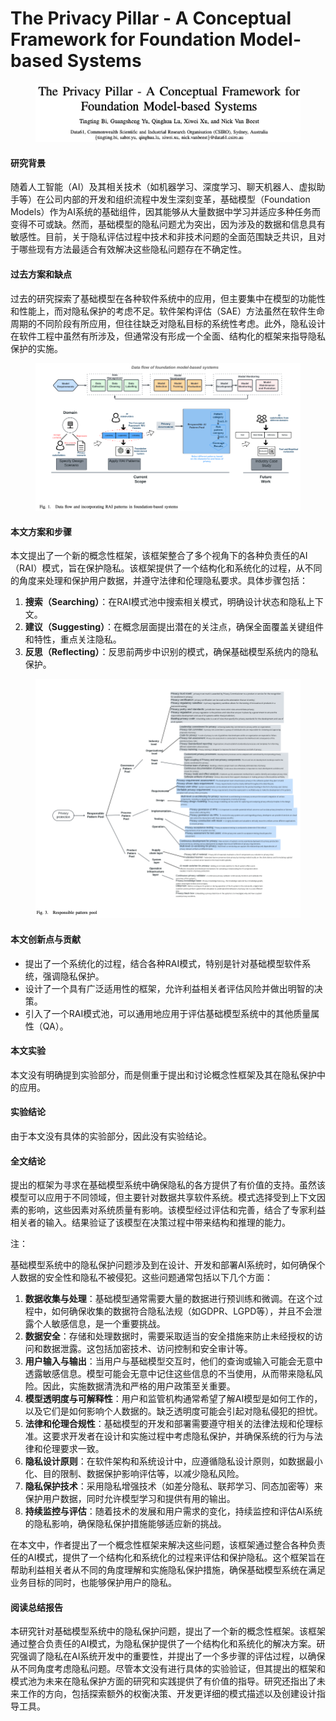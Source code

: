 # The Privacy Pillar - A Conceptual Framework for Foundation Model-based Systems

<figure><img src="../.gitbook/assets/image (85).png" alt=""><figcaption></figcaption></figure>

#### 研究背景

随着人工智能（AI）及其相关技术（如机器学习、深度学习、聊天机器人、虚拟助手等）在公司内部的开发和组织流程中发生深刻变革，基础模型（Foundation Models）作为AI系统的基础组件，因其能够从大量数据中学习并适应多种任务而变得不可或缺。然而，基础模型的隐私问题尤为突出，因为涉及的数据和信息具有敏感性。目前，关于隐私评估过程中技术和非技术问题的全面范围缺乏共识，且对于哪些现有方法最适合有效解决这些隐私问题存在不确定性。

#### 过去方案和缺点

过去的研究探索了基础模型在各种软件系统中的应用，但主要集中在模型的功能性和性能上，而对隐私保护的考虑不足。软件架构评估（SAE）方法虽然在软件生命周期的不同阶段有所应用，但往往缺乏对隐私目标的系统性考虑。此外，隐私设计在软件工程中虽然有所涉及，但通常没有形成一个全面、结构化的框架来指导隐私保护的实施。

<figure><img src="../.gitbook/assets/image (86).png" alt=""><figcaption></figcaption></figure>

#### 本文方案和步骤

本文提出了一个新的概念性框架，该框架整合了多个视角下的各种负责任的AI（RAI）模式，旨在保护隐私。该框架提供了一个结构化和系统化的过程，从不同的角度来处理和保护用户数据，并遵守法律和伦理隐私要求。具体步骤包括：

1. **搜索（Searching）**：在RAI模式池中搜索相关模式，明确设计状态和隐私上下文。
2. **建议（Suggesting）**：在概念层面提出潜在的关注点，确保全面覆盖关键组件和特性，重点关注隐私。
3. **反思（Reflecting）**：反思前两步中识别的模式，确保基础模型系统内的隐私保护。

<figure><img src="../.gitbook/assets/image (87).png" alt=""><figcaption></figcaption></figure>

#### 本文创新点与贡献

* 提出了一个系统化的过程，结合各种RAI模式，特别是针对基础模型软件系统，强调隐私保护。
* 设计了一个具有广泛适用性的框架，允许利益相关者评估风险并做出明智的决策。
* 引入了一个RAI模式池，可以通用地应用于评估基础模型系统中的其他质量属性（QA）。

#### 本文实验

本文没有明确提到实验部分，而是侧重于提出和讨论概念性框架及其在隐私保护中的应用。

#### 实验结论

由于本文没有具体的实验部分，因此没有实验结论。

#### 全文结论

提出的框架为寻求在基础模型系统中确保隐私的各方提供了有价值的支持。虽然该模型可以应用于不同领域，但主要针对数据共享软件系统。模式选择受到上下文因素的影响，这些因素对系统质量有影响。该模型经过评估和完善，结合了专家利益相关者的输入。结果验证了该模型在决策过程中带来结构和推理的能力。



注：

基础模型系统中的隐私保护问题涉及到在设计、开发和部署AI系统时，如何确保个人数据的安全性和隐私不被侵犯。这些问题通常包括以下几个方面：

1. **数据收集与处理**：基础模型通常需要大量的数据进行预训练和微调。在这个过程中，如何确保收集的数据符合隐私法规（如GDPR、LGPD等），并且不会泄露个人敏感信息，是一个重要挑战。
2. **数据安全**：存储和处理数据时，需要采取适当的安全措施来防止未经授权的访问和数据泄露。这包括加密技术、访问控制和安全审计等。
3. **用户输入与输出**：当用户与基础模型交互时，他们的查询或输入可能会无意中透露敏感信息。模型可能会无意中记住这些信息的不当使用，从而带来隐私风险。因此，实施数据清洗和严格的用户政策至关重要。
4. **模型透明度与可解释性**：用户和监管机构通常希望了解AI模型是如何工作的，以及它们是如何影响个人数据的。缺乏透明度可能会引起对隐私侵犯的担忧。
5. **法律和伦理合规性**：基础模型的开发和部署需要遵守相关的法律法规和伦理标准。这要求开发者在设计和实施过程中考虑隐私保护，并确保系统的行为与法律和伦理要求一致。
6. **隐私设计原则**：在软件架构和系统设计中，应遵循隐私设计原则，如数据最小化、目的限制、数据保护影响评估等，以减少隐私风险。
7. **隐私保护技术**：采用隐私增强技术（如差分隐私、联邦学习、同态加密等）来保护用户数据，同时允许模型学习和提供有用的输出。
8. **持续监控与评估**：随着技术的发展和用户需求的变化，持续监控和评估AI系统的隐私影响，确保隐私保护措施能够适应新的挑战。

在本文中，作者提出了一个概念性框架来解决这些问题，该框架通过整合各种负责任的AI模式，提供了一个结构化和系统化的过程来评估和保护隐私。这个框架旨在帮助利益相关者从不同的角度理解和实施隐私保护措施，确保基础模型系统在满足业务目标的同时，也能够保护用户的隐私。



#### 阅读总结报告

本研究针对基础模型系统中的隐私保护问题，提出了一个新的概念性框架。该框架通过整合负责任的AI模式，为隐私保护提供了一个结构化和系统化的解决方案。研究强调了隐私在AI系统开发中的重要性，并提出了一个多步骤的评估过程，以确保从不同角度考虑隐私问题。尽管本文没有进行具体的实验验证，但其提出的框架和模式池为未来在隐私保护方面的研究和实践提供了有价值的指导。研究还指出了未来工作的方向，包括探索额外的权衡决策、开发更详细的模式描述以及创建设计指导工具。

